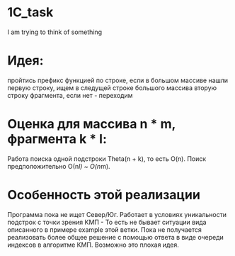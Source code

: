 # 1C_task
I am trying to think of something

# Идея: 
пройтись префикс функцией по строке, если в большом массиве нашли первую строку, ищем в следущей строке большого массива вторую строку фрагмента, если нет - переходим

# Оценка для массива n * m, фрагмента k * l:
Работа поиска одной подстроки Theta(n + k), то есть O(n). Поиск предположительно О(n*l) ~ O(n*m).

# Особенность этой реализации
Программа пока не ищет Север/Юг. Работает в условиях уникальности подстрок с точки зрения КМП - То есть не бывает ситуации вида описанного в примере example этой ветки. Пока не получается реализовать более общее решение с помощью ответа в виде очереди индексов в алгоритме КМП. Возможно это плохая идея.
